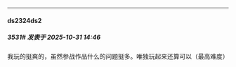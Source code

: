 ﻿
*****

####  ds2324ds2  
##### 3531#       发表于 2025-10-31 14:46

我玩的挺爽的，虽然参战作品什么的问题挺多。唯独玩起来还算可以（最高难度）

